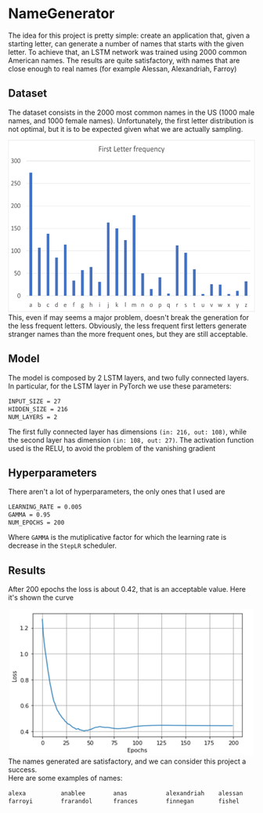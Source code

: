 # NameGenerator
  The idea for this project is pretty simple: create an application that, given a starting letter, can generate a number of names that starts with the given letter. To achieve that, an LSTM network was trained using 2000 common American names. The results are quite satisfactory, with names that are close enough to real names (for example Alessan, Alexandriah, Farroy)

## Dataset
  The dataset consists in the 2000 most common names in the US (1000 male names, and 1000 female names). Unfortunately, the first letter distribution is not optimal, but   it is to be expected given what we are actually sampling.
  <div align="center">
    <img src="https://github.com/EdoStoppa/EdoStoppa/blob/main/imgs/NameGenerator/letter_freq.png?raw=true" alt="Frequency of First Letters" width="600" height="350">
  <div />
  <div align="left"><div />
  This, even if may seems a major problem, doesn't break the generation for the less frequent letters. Obviously, the less frequent first letters generate stranger names than the more frequent ones, but they are still acceptable.
  
## Model
  The model is composed by 2 LSTM layers, and two fully connected layers. In particular, for the LSTM layer in PyTorch we use these parameters:
  ```
  INPUT_SIZE = 27
  HIDDEN_SIZE = 216
  NUM_LAYERS = 2
  ```
  The first fully connected layer has dimensions `(in: 216, out: 108)`, while the second layer has dimension `(in: 108, out: 27)`. The activation function used is the RELU, to avoid the problem of the vanishing gradient
    
## Hyperparameters
  There aren't a lot of hyperparameters, the only ones that I used are
  ```
  LEARNING_RATE = 0.005
  GAMMA = 0.95
  NUM_EPOCHS = 200
  ```
  Where `GAMMA` is the mutiplicative factor for which the learning rate is decrease in the `StepLR` scheduler.
  
## Results
  After 200 epochs the loss is about 0.42, that is an acceptable value. Here it's shown the curve
  <div align="center">
    <img src="https://github.com/EdoStoppa/EdoStoppa/blob/main/imgs/NameGenerator/loss.png?raw=true" alt="Loss" width="500" height="300">
  <div />
  <div align="left"><div />
  The names generated are satisfactory, and we can consider this project a success.<br />
  Here are some examples of names:
    
  ```
  alexa          anablee        anas           alexandriah    alessan
  farroyi        frarandol      frances        finnegan       fishel 
  ```

